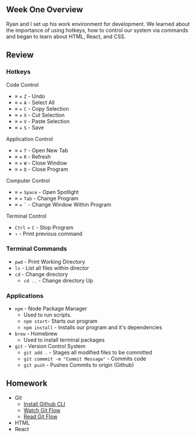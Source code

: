 

## Week One Overview
Ryan and I set up his work environment for development. We learned about the importance of using hotkeys, how to control our system via commands and began to learn about HTML, React, and CSS.

## Review
### Hotkeys

Code Control
  * `⌘` + `Z` - Undo
  * `⌘` + `A` - Select All
  * `⌘` + `C` - Copy Selection
  * `⌘` + `X` - Cut Selection
  * `⌘` + `V` - Paste Selection
  * `⌘` + `S` - Save
  
Application Control
  * `⌘` + `T` - Open New Tab
  * `⌘` + `R` - Refresh
  * `⌘` + `W` - Close Window
  * `⌘` + `Q` - Close Program
  
Computer Control
  * `⌘` + `Space` - Open Spotlight
  * `⌘` + `Tab` - Change Program
  * `⌘` + `` ` `` - Change Window Within Program
  
Terminal Control
  * `Ctrl` + `C` - Stop Program
  * `↑` - Print previous command


### Terminal Commands
* `pwd` - Print Working Directory
* `ls` - List all files within director
* `cd` - Change directory
    * `cd ..` -  Change directory Up

### Applications
* `npm` - Node Package Manager
   *  Used to run scripts.
   *  `npm start`- Starts our program
   *  `npm install` - Installs our program and it's dependencies
*  `brew` - Homebrew
   *  Used to install terminal packages
*  `git` - Version Control System
   * `git add .`  - Stages all modified files to be committed
   * `git commmit -m "Commit Message"` - Commits code
   * `git push` - Pushes Commits to origin (Github)


## Homework
* Git
  * [Install Github CLI](https://github.com/cli/cli?tab=readme-ov-file#installation)
  * [Watch Git Flow](https://www.youtube.com/watch?v=USjZcfj8yxE)
  * [Read Git Flow](./git_flow.pdf)
* HTML
* React